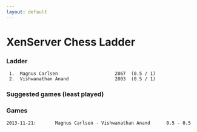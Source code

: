 ```yaml
---
layout: default
---
```

# XenServer Chess Ladder
### Ladder
     1.  Magnus Carlsen                     2867  (0.5 / 1)
     2.  Vishwanathan Anand                 2803  (0.5 / 1)
### Suggested games (least played)

### Games
    2013-11-21:       Magnus Carlsen - Vishwanathan Anand      0.5 - 0.5
